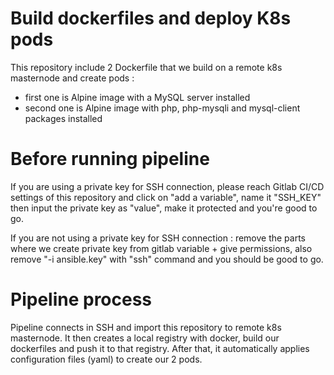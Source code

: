 # Build dockerfiles and deploy K8s pods

This repository include 2 Dockerfile that we build on a remote k8s masternode and create pods :
- first one is Alpine image with a MySQL server installed
- second one is Alpine image with php, php-mysqli and mysql-client packages installed

# Before running pipeline

If you are using a private key for SSH connection, please reach Gitlab CI/CD settings of this repository and click on "add a variable", name it "SSH_KEY" then input the private key as "value", make it protected and you're good to go.

If you are not using a private key for SSH connection : remove the parts where we create private key from gitlab variable + give permissions, also remove "-i ansible.key" with "ssh" command and you should be good to go.

# Pipeline process

Pipeline connects in SSH and import this repository to remote k8s masternode. It then creates a local registry with docker, build our dockerfiles and push it to that registry. 
After that, it automatically applies configuration files (yaml) to create our 2 pods.

